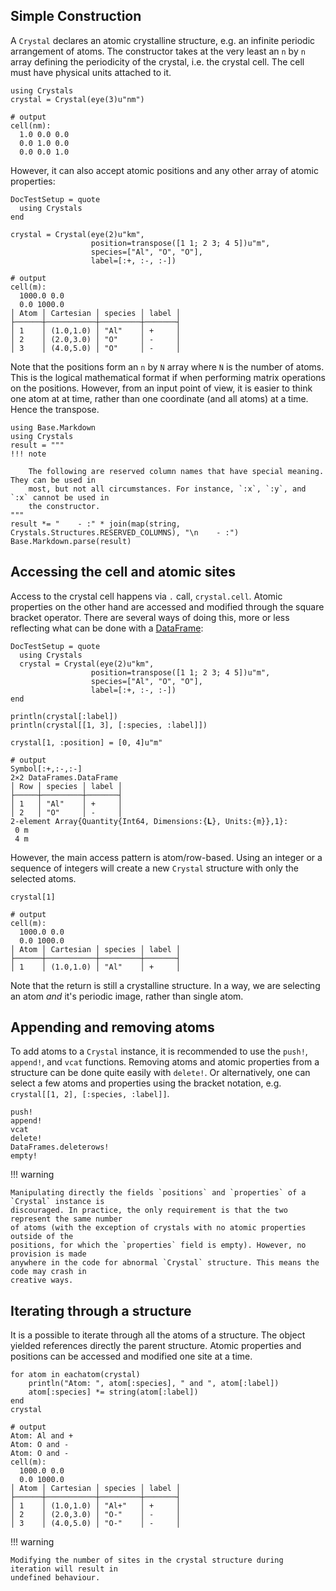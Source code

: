 ## Simple Construction

A `Crystal` declares an atomic crystalline structure, e.g. an infinite periodic arrangement
of atoms. The constructor takes at the very least an `n` by `n` array defining
the periodicity of the crystal, i.e. the crystal cell. The cell must have physical units
attached to it.

```jldoctest
using Crystals
crystal = Crystal(eye(3)u"nm")

# output
cell(nm):
  1.0 0.0 0.0
  0.0 1.0 0.0
  0.0 0.0 1.0
```

However, it can also accept atomic positions and any other array of atomic
properties:

```@meta
DocTestSetup = quote
  using Crystals
end
```
```jldoctest
crystal = Crystal(eye(2)u"km",
                  position=transpose([1 1; 2 3; 4 5])u"m",
                  species=["Al", "O", "O"],
                  label=[:+, :-, :-])

# output
cell(m):
  1000.0 0.0
  0.0 1000.0
│ Atom │ Cartesian │ species │ label │
├──────┼───────────┼─────────┼───────┤
│ 1    │ (1.0,1.0) │ "Al"    │ +     │
│ 2    │ (2.0,3.0) │ "O"     │ -     │
│ 3    │ (4.0,5.0) │ "O"     │ -     │
```

Note that the positions form an `n` by `N` array where `N` is the number of atoms. This is
the logical mathematical format if when performing matrix operations on the positions.
However, from an input point of view, it is easier to think one atom at at time, rather than
one coordinate (and all atoms) at a time. Hence the transpose.



```@eval
using Base.Markdown
using Crystals
result = """
!!! note

    The following are reserved column names that have special meaning. They can be used in
    most, but not all circumstances. For instance, `:x`, `:y`, and `:x` cannot be used in
    the constructor.
"""
result *= "    - :" * join(map(string, Crystals.Structures.RESERVED_COLUMNS), "\n    - :")
Base.Markdown.parse(result)
```

## Accessing the cell and atomic sites

Access to the crystal cell happens via `.` call, `crystal.cell`. Atomic properties on the
other hand are accessed and modified through the square bracket operator. There are several
ways of doing this, more or less reflecting what can be done with a
[DataFrame](www.github.com/JuliaStags/DataFrames.jl):

```@meta
DocTestSetup = quote
  using Crystals
  crystal = Crystal(eye(2)u"km",
                  position=transpose([1 1; 2 3; 4 5])u"m",
                  species=["Al", "O", "O"],
                  label=[:+, :-, :-])
end
```

```jldoctest
println(crystal[:label])
println(crystal[[1, 3], [:species, :label]])

crystal[1, :position] = [0, 4]u"m"

# output
Symbol[:+,:-,:-]
2×2 DataFrames.DataFrame
│ Row │ species │ label │
├─────┼─────────┼───────┤
│ 1   │ "Al"    │ +     │
│ 2   │ "O"     │ -     │
2-element Array{Quantity{Int64, Dimensions:{𝐋}, Units:{m}},1}:
 0 m
 4 m
```

However, the main access pattern is atom/row-based. Using an integer or a sequence of
integers will create a new `Crystal` structure with only the selected atoms.

```jldoctest
crystal[1]

# output
cell(m):
  1000.0 0.0
  0.0 1000.0
│ Atom │ Cartesian │ species │ label │
├──────┼───────────┼─────────┼───────┤
│ 1    │ (1.0,1.0) │ "Al"    │ +     │
```

Note that the return is still a crystalline structure. In a way, we are selecting an atom
*and* it's periodic image, rather than single atom.


## Appending and removing atoms

To add atoms to a `Crystal` instance, it is recommended to use the `push!`, `append!`, and
`vcat` functions. Removing atoms and atomic properties from a structure can be done quite
easily with `delete!`. Or alternatively, one can select a few atoms and properties using the
bracket notation, e.g. `crystal[[1, 2], [:species, :label]]`.

```@docs
push!
append!
vcat
delete!
DataFrames.deleterows!
empty!
```

!!! warning

    Manipulating directly the fields `positions` and `properties` of a `Crystal` instance is
    discouraged. In practice, the only requirement is that the two represent the same number
    of atoms (with the exception of crystals with no atomic properties outside of the
    positions, for which the `properties` field is empty). However, no provision is made
    anywhere in the code for abnormal `Crystal` structure. This means the code may crash in
    creative ways.


## Iterating through a structure

It is a possible to iterate through all the atoms of a structure. The object yielded
references directly the parent structure. Atomic properties and positions can be accessed
and modified one site at a time.

```jldoctest
for atom in eachatom(crystal)
    println("Atom: ", atom[:species], " and ", atom[:label])
    atom[:species] *= string(atom[:label])
end
crystal

# output
Atom: Al and +
Atom: O and -
Atom: O and -
cell(m):
  1000.0 0.0
  0.0 1000.0
│ Atom │ Cartesian │ species │ label │
├──────┼───────────┼─────────┼───────┤
│ 1    │ (1.0,1.0) │ "Al+"   │ +     │
│ 2    │ (2.0,3.0) │ "O-"    │ -     │
│ 3    │ (4.0,5.0) │ "O-"    │ -     │
```

!!! warning

    Modifying the number of sites in the crystal structure during iteration will result in
    undefined behaviour.
